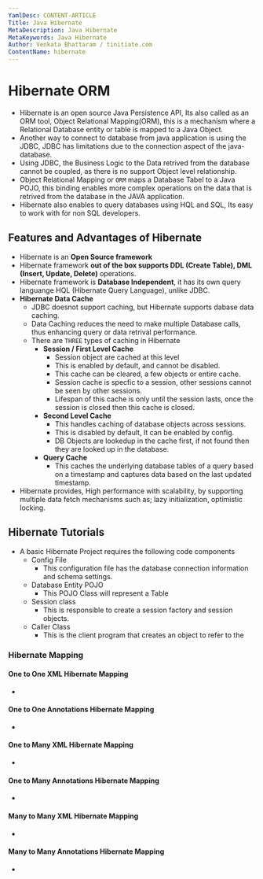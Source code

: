```yaml
---
YamlDesc: CONTENT-ARTICLE
Title: Java Hibernate
MetaDescription: Java Hibernate
MetaKeywords: Java Hibernate
Author: Venkata Bhattaram / tinitiate.com
ContentName: hibernate
---
```


# Hibernate ORM
* Hibernate is an open source Java Persistence API, Its also called as an ORM 
  tool, Object Relational Mapping(ORM), this is a mechanism where a Relational 
  Database entity or table is mapped to a Java Object.
* Another way to connect to database from java application is using the JDBC,
  JDBC has limitations due to the connection aspect of the java-database.
* Using JDBC, the Business Logic to the Data retrived from the database 
  cannot be coupled, as there is no support Object level relationship.
* Object Relational Mapping or `ORM` maps a Database Tabel to a Java POJO, 
  this binding enables more complex operations on the data that is 
  retrived from the database in the JAVA application.
* Hibernate also enables to query databases using HQL and SQL, Its easy to work 
  with for non SQL developers.

## Features and Advantages of Hibernate
* Hibernate is an **Open Source framework**
* Hibernate framework **out of the box supports DDL (Create Table), DML (Insert,
  Update, Delete)** operations.
* Hibernate framework is **Database Independent**, it has its own query 
  languange HQL (Hibernate Query Language), unlike JDBC.
* **Hibernate Data Cache**
  * JDBC doesnot support caching, but Hibernate supports dabase data caching.
  * Data Caching reduces the need to make multiple Database calls, thus enhancing
    query or data retrival performance.
  * There are `THREE` types of caching in Hibernate
    * **Session / First Level Cache**
      * Session object are cached at this level
      * This is enabled by default, and cannot be disabled.
      * This cache can be cleared, a few objects or entire cache.
      * Session cache is specfic to a session, other sessions cannot be seen 
        by other sessions.
      * Lifespan of this cache is only until the session lasts, once the 
        session is closed then this cache is closed.
    * **Second Level Cache**
      * This handles caching of database objects across sessions.
      * This is disabled by default, It can be enabled by config.
      * DB Objects are lookedup in the cache first, if not found then they are 
        looked up in the database.
    * **Query Cache**
      * This caches the underlying database tables of a query based on a 
        timestamp and captures data based on the last updated timestamp.
* Hibernate provides, High performance with scalability, by supporting multiple 
  data fetch mechanisms such as; lazy initialization, optimistic locking.


## Hibernate Tutorials
* A basic Hibernate Project requires the following code components
    * Config File
      * This configuration file has the database connection information 
        and schema settings.
    * Database Entity POJO
      * This POJO Class will represent a Table  
    * Session class
      * This is responsible to create a session factory and session objects.
    * Caller Class
      * This is the client program that creates an object to refer to the 
      

### Hibernate Mapping
#### One to One XML Hibernate Mapping
*

#### One to One Annotations Hibernate Mapping
*

#### One to Many XML Hibernate Mapping
*

#### One to Many Annotations Hibernate Mapping
*

#### Many to Many XML Hibernate Mapping
*

#### Many to Many Annotations Hibernate Mapping
*
